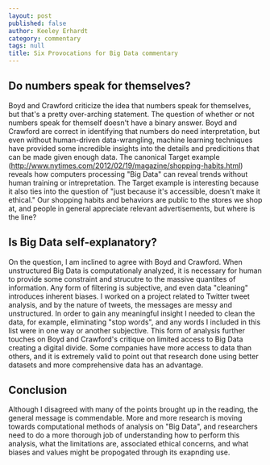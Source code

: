 ```yaml
---
layout: post
published: false
author: Keeley Erhardt
category: commentary
tags: null
title: Six Provocations for Big Data commentary
---
```


## Do numbers speak for themselves?
Boyd and Crawford criticize the idea that numbers speak for themselves, but that's a pretty over-arching statement. The question of whether or not numbers speak for themself doesn't have a binary answer. Boyd and Crawford are correct in identifying that numbers do need interpretation, but even without human-driven data-wrangling, machine learning techniques have provided some incredible insights into the details and predicitions that can be made given enough data. The canonical Target example (http://www.nytimes.com/2012/02/19/magazine/shopping-habits.html) reveals how computers processing "Big Data" can reveal trends without human training or intrepretation. The Target example is interesting because it also ties into the question of "just because it's accessible, doesn't make it ethical." Our shopping habits and behaviors are public to the stores we shop at, and people in general appreciate relevant advertisements, but where is the line?

## Is Big Data self-explanatory?
On the question, I am inclined to agree with Boyd and Crawford. When unstructured Big Data is computationaly analyzed, it is necessary for human to provide some constraint and strucutre to the massive quantites of information. Any form of filtering is subjective, and even data "cleaning" introduces inherent biases. I worked on a project related to Twitter tweet analysis, and by the nature of tweets, the messages are messy and unstructured. In order to gain any meaningful insight I needed to clean the data, for example, eliminating "stop words", and any words I included in this list were in one way or another subjective. This form of analysis further touches on Boyd and Crawford's critique on limited access to Big Data creating a digital divide. Some companies have more access to data than others, and it is extremely valid to point out that research done using better datasets and more comprehensive data has an advantage.

## Conclusion
Although I disagreed with many of the points brought up in the reading, the general message is commendable. More and more research is moving towards computational methods of analysis on "Big Data", and researchers need to do a more thorough job of understanding how to perform this analysis, what the limitations are, associated ethical concerns, and what biases and values might be propogated through its exapnding use.

